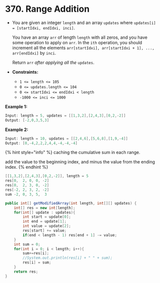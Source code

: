 # 370. Range Addition

* You are given an integer `length` and an array `updates` where `updates[i] = [startIdxi, endIdxi, inci]`.

  You have an array `arr` of length `length` with all zeros, and you have some operation to apply on `arr`. In the `ith` operation, you should increment all the elements `arr[startIdxi], arr[startIdxi + 1], ..., arr[endIdxi]` by `inci`.

  Return `arr` _after applying all the_ `updates`.

* **Constraints:**
  * `1 <= length <= 105`
  * `0 <= updates.length <= 104`
  * `0 <= startIdxi <= endIdxi < length`
  * `-1000 <= inci <= 1000`

**Example 1:**

```java
Input: length = 5, updates = [[1,3,2],[2,4,3],[0,2,-2]]
Output: [-2,0,3,5,3]
```

**Example 2:**

```java
Input: length = 10, updates = [[2,4,6],[5,6,8],[1,9,-4]]
Output: [0,-4,2,2,2,4,4,-4,-4,-4]
```

{% hint style="info" %}
caching the cumulative sum in each range.

add the value to the beginning index, and minus the value from the ending index.
{% endhint %}

```java
[[1,3,2],[2,4,3],[0,2,-2]], length = 5
res[0,  2, 0, 0, -2]
res[0,  2, 3, 0, -2]
res[-2, 2, 3, 2, -2]
sum -2, 0, 3, 5,  3 
```

```java
public int[] getModifiedArray(int length, int[][] updates) {
    int[] res = new int[length];
    for(int[] update : updates){
        int start = update[0];
        int end = update[1];
        int value = update[2];
        res[start] += value;
        if(end < length - 1) res[end + 1] -= value;
    }
    int sum = 0;
    for(int i = 0; i < length; i++){
        sum+=res[i];
        //System.out.println(res[i] + " " + sum);
        res[i] = sum;
    }
    return res;
}
```

